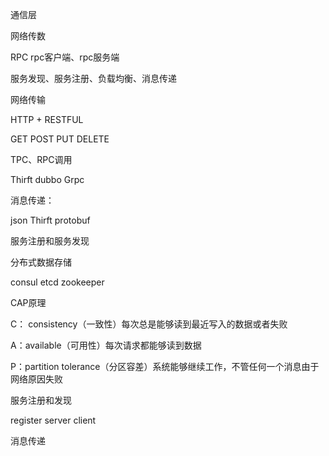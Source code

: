 通信层

网络传数

RPC rpc客户端、rpc服务端

服务发现、服务注册、负载均衡、消息传递



网络传输

HTTP + RESTFUL

GET  POST  PUT   DELETE



TPC、RPC调用

Thirft  dubbo  Grpc

消息传递：

json  Thirft  protobuf



服务注册和服务发现

分布式数据存储

consul  etcd  zookeeper



CAP原理

C： consistency（一致性）每次总是能够读到最近写入的数据或者失败

A：available（可用性）每次请求都能够读到数据

P：partition tolerance（分区容差）系统能够继续工作，不管任何一个消息由于网络原因失败



服务注册和发现



register      server       client





消息传递